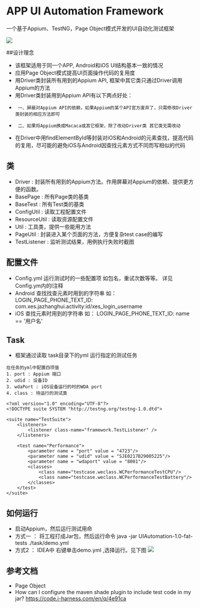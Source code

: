 # APP UI Automation Framework

一个基于Appium、TestNG，Page Object模式开发的UI自动化测试框架

![](https://github.com/lgxqf/AppUIAutomation/blob/master/doc/structure.png)


##设计理念
* 该框架适用于同一个APP, Android和iOS UI结构基本一致的情况
* 应用Page Object模式提高UI页面操作代码的复用度
* 用Driver类封装所有用到的Appium API, 框架中其它类只通过Driver调用Appium的方法
* 用Driver类封装用到Appium API有以下两点好处：
*      一、屏蔽对Appium API的依赖，如果Appium的某个API官方废弃了，只需修改Driver类封装的相应方法即可
*      二、如果将Appium换成Macaca或其它框架，除了改动Driver类 其它类无需改动
* 在Driver中用findElementById等封装对iOS和Android的元素查找，提高代码的复用，尽可能的避免iOS与Android因查找元素方式不同而写相似的代码


## 类
* Driver : 封装所有用到的Appium方法。作用屏幕对Appium的依赖、提供更方便的函数。
* BasePage : 所有Page类的基类
* BaseTest : 所有Test类的基类
* ConfigUtil : 读取工程配置文件
* ResourceUtil : 读取资源配置文件 
* Util : 工具类，提供一些能用方法
* PageUtil : 封装进入某个页面的方法，方便复杂test case的编写
* TestListener : 监听测试结果，用例执行失败时截图


## 配置文件 
* Config.yml 运行测试时的一些配置项 如包名，重试次数等等。 详见Config.ym内的l注释
* Android 查找找查元素时用到的字符串 如： LOGIN_PAGE_PHONE_TEXT_ID: com.xes.jazhanghui.activity:id/xes_login_username
* iOS 查找元素时用到的字符串 如： LOGIN_PAGE_PHONE_TEXT_ID: name == '用户名'


## Task 
* 框架通过读取 task目录下的yml 运行指定的测试任务


```
在任务的yml中配置四项值
1. port : Appium 端口   
2. udid : 设备ID
3. wdaPort : iOS设备运行的时的WDA port
4. class : 待运行的测试类

<?xml version="1.0" encoding="UTF-8"?>
<!DOCTYPE suite SYSTEM "http://testng.org/testng-1.0.dtd">

<suite name="TestSuite">
    <listeners>
        <listener class-name="framework.TestListener" />
    </listeners>

    <test name="Performance">
        <parameter name = "port" value = "4723"/>     
        <parameter name = "udid" value = "SJE0217B29005225"/>
        <parameter name = "wdaport" value = "8001"/>
        <classes>
            <class name="testcase.weclass.WCPerformanceTestCPU"/>
            <class name="testcase.weclass.WCPerformanceTestBattery"/>
        </classes>
    </test>
</suite>
```

## 如何运行
* 启动Appium，然后运行测试用命
* 方式一 ： 将工程打成Jar包，然后运行命令 java -jar UIAutomation-1.0-fat-tests  ./task/demo.yml
* 方式2  ： IDEA中 右键单击demo.yml ,选择运行。见下图
![](https://github.com/lgxqf/AppUIAutomation/blob/master/doc/Run-By-IDEA.png)

## 参考文档
* Page Object
* How can I configure the maven shade plugin to include test code in my jar?
https://code.i-harness.com/en/q/4e91ca